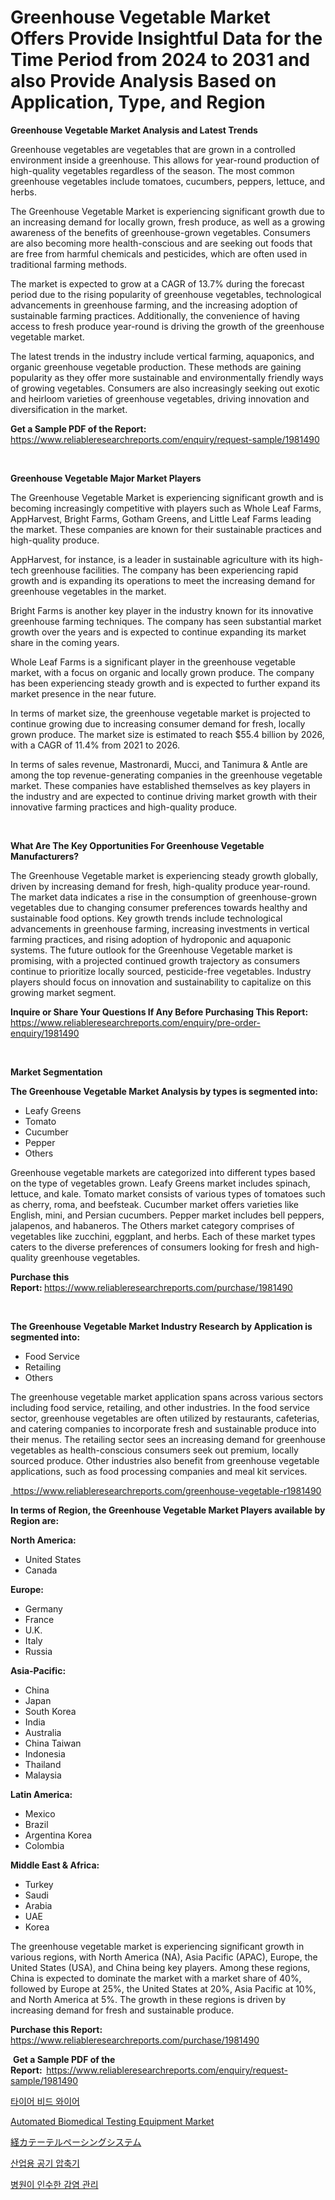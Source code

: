 <p><h1>Greenhouse Vegetable Market Offers Provide Insightful Data for the Time Period from 2024 to 2031 and also Provide Analysis Based on Application, Type, and Region</h1></p><p><strong>Greenhouse Vegetable Market Analysis and Latest Trends</strong></p>
<p><p>Greenhouse vegetables are vegetables that are grown in a controlled environment inside a greenhouse. This allows for year-round production of high-quality vegetables regardless of the season. The most common greenhouse vegetables include tomatoes, cucumbers, peppers, lettuce, and herbs.</p><p>The Greenhouse Vegetable Market is experiencing significant growth due to an increasing demand for locally grown, fresh produce, as well as a growing awareness of the benefits of greenhouse-grown vegetables. Consumers are also becoming more health-conscious and are seeking out foods that are free from harmful chemicals and pesticides, which are often used in traditional farming methods.</p><p>The market is expected to grow at a CAGR of 13.7% during the forecast period due to the rising popularity of greenhouse vegetables, technological advancements in greenhouse farming, and the increasing adoption of sustainable farming practices. Additionally, the convenience of having access to fresh produce year-round is driving the growth of the greenhouse vegetable market.</p><p>The latest trends in the industry include vertical farming, aquaponics, and organic greenhouse vegetable production. These methods are gaining popularity as they offer more sustainable and environmentally friendly ways of growing vegetables. Consumers are also increasingly seeking out exotic and heirloom varieties of greenhouse vegetables, driving innovation and diversification in the market.</p></p>
<p><strong>Get a Sample PDF of the Report:&nbsp;</strong> <a href="https://www.reliableresearchreports.com/enquiry/request-sample/1981490">https://www.reliableresearchreports.com/enquiry/request-sample/1981490</a></p>
<p>&nbsp;</p>
<p><strong>Greenhouse Vegetable Major Market Players</strong></p>
<p><p>The Greenhouse Vegetable Market is experiencing significant growth and is becoming increasingly competitive with players such as Whole Leaf Farms, AppHarvest, Bright Farms, Gotham Greens, and Little Leaf Farms leading the market. These companies are known for their sustainable practices and high-quality produce.</p><p>AppHarvest, for instance, is a leader in sustainable agriculture with its high-tech greenhouse facilities. The company has been experiencing rapid growth and is expanding its operations to meet the increasing demand for greenhouse vegetables in the market.</p><p>Bright Farms is another key player in the industry known for its innovative greenhouse farming techniques. The company has seen substantial market growth over the years and is expected to continue expanding its market share in the coming years.</p><p>Whole Leaf Farms is a significant player in the greenhouse vegetable market, with a focus on organic and locally grown produce. The company has been experiencing steady growth and is expected to further expand its market presence in the near future.</p><p>In terms of market size, the greenhouse vegetable market is projected to continue growing due to increasing consumer demand for fresh, locally grown produce. The market size is estimated to reach $55.4 billion by 2026, with a CAGR of 11.4% from 2021 to 2026.</p><p>In terms of sales revenue, Mastronardi, Mucci, and Tanimura & Antle are among the top revenue-generating companies in the greenhouse vegetable market. These companies have established themselves as key players in the industry and are expected to continue driving market growth with their innovative farming practices and high-quality produce.</p></p>
<p>&nbsp;</p>
<p><strong>What Are The Key Opportunities For Greenhouse Vegetable Manufacturers?</strong></p>
<p><p>The Greenhouse Vegetable market is experiencing steady growth globally, driven by increasing demand for fresh, high-quality produce year-round. The market data indicates a rise in the consumption of greenhouse-grown vegetables due to changing consumer preferences towards healthy and sustainable food options. Key growth trends include technological advancements in greenhouse farming, increasing investments in vertical farming practices, and rising adoption of hydroponic and aquaponic systems. The future outlook for the Greenhouse Vegetable market is promising, with a projected continued growth trajectory as consumers continue to prioritize locally sourced, pesticide-free vegetables. Industry players should focus on innovation and sustainability to capitalize on this growing market segment.</p></p>
<p><strong>Inquire or Share Your Questions If Any Before Purchasing This Report:</strong> <a href="https://www.reliableresearchreports.com/enquiry/pre-order-enquiry/1981490">https://www.reliableresearchreports.com/enquiry/pre-order-enquiry/1981490</a></p>
<p>&nbsp;</p>
<p><strong>Market Segmentation</strong></p>
<p><strong>The Greenhouse Vegetable Market Analysis by types is segmented into:</strong></p>
<p><ul><li>Leafy Greens</li><li>Tomato</li><li>Cucumber</li><li>Pepper</li><li>Others</li></ul></p>
<p><p>Greenhouse vegetable markets are categorized into different types based on the type of vegetables grown. Leafy Greens market includes spinach, lettuce, and kale. Tomato market consists of various types of tomatoes such as cherry, roma, and beefsteak. Cucumber market offers varieties like English, mini, and Persian cucumbers. Pepper market includes bell peppers, jalapenos, and habaneros. The Others market category comprises of vegetables like zucchini, eggplant, and herbs. Each of these market types caters to the diverse preferences of consumers looking for fresh and high-quality greenhouse vegetables.</p></p>
<p><strong>Purchase this Report:&nbsp;</strong><a href="https://www.reliableresearchreports.com/purchase/1981490">https://www.reliableresearchreports.com/purchase/1981490</a></p>
<p>&nbsp;</p>
<p><strong>The Greenhouse Vegetable Market Industry Research by Application is segmented into:</strong></p>
<p><ul><li>Food Service</li><li>Retailing</li><li>Others</li></ul></p>
<p><p>The greenhouse vegetable market application spans across various sectors including food service, retailing, and other industries. In the food service sector, greenhouse vegetables are often utilized by restaurants, cafeterias, and catering companies to incorporate fresh and sustainable produce into their menus. The retailing sector sees an increasing demand for greenhouse vegetables as health-conscious consumers seek out premium, locally sourced produce. Other industries also benefit from greenhouse vegetable applications, such as food processing companies and meal kit services.</p></p>
<p><a href="https://www.reliableresearchreports.com/greenhouse-vegetable-r1981490">&nbsp;https://www.reliableresearchreports.com/greenhouse-vegetable-r1981490</a></p>
<p><strong>In terms of Region, the Greenhouse Vegetable Market Players available by Region are:</strong></p>
<p>
    <p> <strong> North America: </strong>
        <ul>
            <li>United States</li>
            <li>Canada</li>
        </ul>
        </p> 
    <p> <strong> Europe: </strong>
        <ul>
            <li>Germany</li>
            <li>France</li>
            <li>U.K.</li>
            <li>Italy</li>
            <li>Russia</li>
        </ul>
        </p> 
    <p> <strong> Asia-Pacific: </strong>
        <ul>
            <li>China</li>
            <li>Japan</li>
            <li>South Korea</li>
            <li>India</li>
            <li>Australia</li>
            <li>China Taiwan</li>
            <li>Indonesia</li>
            <li>Thailand</li>
            <li>Malaysia</li>
        </ul>
        </p> 
    <p> <strong> Latin America: </strong>
        <ul>
            <li>Mexico</li>
            <li>Brazil</li>
            <li>Argentina Korea</li>
            <li>Colombia</li>
        </ul>
        </p> 
    <p> <strong> Middle East & Africa: </strong>
        <ul>
            <li>Turkey</li>
            <li>Saudi</li>
            <li>Arabia</li>
            <li>UAE</li>
            <li>Korea</li>
        </ul>
    </p>
    </p>
<p><p>The greenhouse vegetable market is experiencing significant growth in various regions, with North America (NA), Asia Pacific (APAC), Europe, the United States (USA), and China being key players. Among these regions, China is expected to dominate the market with a market share of 40%, followed by Europe at 25%, the United States at 20%, Asia Pacific at 10%, and North America at 5%. The growth in these regions is driven by increasing demand for fresh and sustainable produce.</p></p>
<p><strong>Purchase this Report: </strong><a href="https://www.reliableresearchreports.com/purchase/1981490">https://www.reliableresearchreports.com/purchase/1981490</a></p>
<p>&nbsp;<strong>Get a Sample PDF of the Report:&nbsp;&nbsp;</strong><a href="https://www.reliableresearchreports.com/enquiry/request-sample/1981490">https://www.reliableresearchreports.com/enquiry/request-sample/1981490</a></p>
<p><strong></strong></p>
<p><p><a href="https://github.com/WilburKihn5676/Market-Research-Report-List-1/blob/main/324539317221.md">타이어 비드 와이어</a></p><p><a href="https://issuu.com/reportprime-2/docs/automated-biomedical-testing-equipment-market-size">Automated Biomedical Testing Equipment Market</a></p><p><a href="https://github.com/dzy793153605/Market-Research-Report-List-1/blob/main/985776518573.md">経カテーテルペーシングシステム</a></p><p><a href="https://medium.com/@darianswift1922_33282/%EA%B3%B5%EC%97%85%EC%9A%A9-%EA%B3%B5%EA%B8%B0-%EC%95%95%EC%B6%95%EA%B8%B0-%EC%8B%9C%EC%9E%A5-%EA%B2%BD%EC%9F%81-%EB%B6%84%EC%84%9D-%EC%8B%9C%EC%9E%A5-%EB%8F%99%ED%96%A5-%EB%B0%8F-2031%EB%85%84%EA%B9%8C%EC%A7%80%EC%9D%98-%EC%98%88%EC%B8%A1-dd005b24bbfa">산업용 공기 압축기</a></p><p><a href="https://medium.com/@moulafa/%EB%B3%91%EC%9B%90-%EB%82%B4-%EA%B0%90%EC%97%BC-%ED%86%B5%EC%A0%9C-%EC%8B%9C%EC%9E%A5-%EB%B6%84%EC%84%9D-%EA%B8%80%EB%A1%9C%EB%B2%8C-%EC%82%B0%EC%97%85-%EC%A0%84%EB%A7%9D-%EB%B0%8F-%EC%98%88%EC%B8%A1-2024%EB%85%84%EB%B6%80%ED%84%B0-2031%EB%85%84%EA%B9%8C%EC%A7%80-f4af3fac2ff4">병원이 인수한 감염 관리</a></p></p>